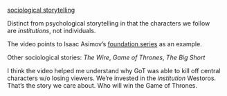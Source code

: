 [sociological storytelling](https://www.youtube.com/watch?v=jCsCq4Qo9P4)

Distinct from psychological storytelling in that the characters we follow are _institutions_, not individuals.

The video points to Isaac Asimov’s [foundation series](https://en.wikipedia.org/wiki/Foundation_series) as an example.

Other sociological stories: *The Wire*, *Game of Thrones*, *The Big Short*

I think the video helped me understand why GoT was able to kill off central characters w/o losing viewers.
We’re invested in the *institution* Westoros. That’s the story we care about. Who will win the Game of Thrones.